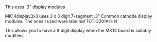 This uses .3" display modules

MK14display3x3 uses 3 x 3 digit 7-segment .3" Common cathode display modules. 
The ones I used were labelled TOT-3301AH-H 

This allows you to have a 9 digit display when the MK14 board is suitably modified.
